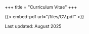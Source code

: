 +++
title = "Curriculum Vitae"
+++

{{< embed-pdf url="/files/CV.pdf" >}}

Last updated: August 2025